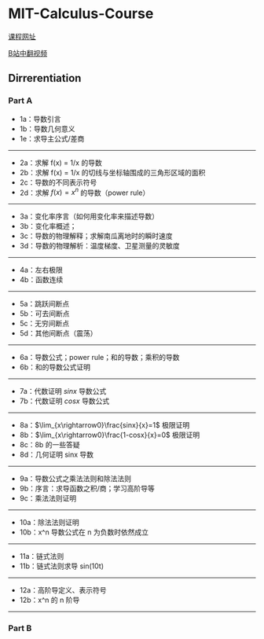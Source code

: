 # MIT-Calculus-Course

[课程网址](https://ocw.mit.edu/courses/18-01sc-single-variable-calculus-fall-2010/)

[B站中翻视频](https://www.bilibili.com/video/BV12r4y147RH/?spm_id_from=333.999.0.0)


## Dirrerentiation

### Part A

- 1a：导数引言
- 1b：导数几何意义
- 1e：求导主公式/差商

---

- 2a：求解 f(x) = 1/x 的导数
- 2b：求解 f(x) = 1/x 的切线与坐标轴围成的三角形区域的面积
- 2c：导数的不同表示符号
- 2d：求解 $f(x) = x^n$ 的导数（power rule）

---

- 3a：变化率序言（如何用变化率来描述导数）
- 3b：变化率概述；
- 3c：导数的物理解释；求解南瓜离地时的瞬时速度
- 3d：导数的物理解析：温度梯度、卫星测量的灵敏度

---

- 4a：左右极限
- 4b：函数连续

---

- 5a：跳跃间断点
- 5b：可去间断点
- 5c：无穷间断点
- 5d：其他间断点（震荡）

---

- 6a：导数公式；power rule；和的导数；乘积的导数
- 6b：和的导数公式证明

---

- 7a：代数证明 $sinx$ 导数公式
- 7b：代数证明 $cosx$ 导数公式

---

- 8a：$\lim_{x\rightarrow0}\frac{sinx}{x}=1$ 极限证明
- 8b：$\lim_{x\rightarrow0}\frac{1-cosx}{x}=0$ 极限证明
- 8c：8b 的一些答疑
- 8d：几何证明 sinx 导数

---

- 9a：导数公式之乘法法则和除法法则
- 9b：序言：求导函数之积/商；学习高阶导等
- 9c：乘法法则证明

---

- 10a：除法法则证明
- 10b：x^n 导数公式在 n 为负数时依然成立

---

- 11a：链式法则
- 11b：链式法则求导 sin(10t)

---

- 12a：高阶导定义、表示符号
- 12b：x^n 的 n 阶导


---

### Part B